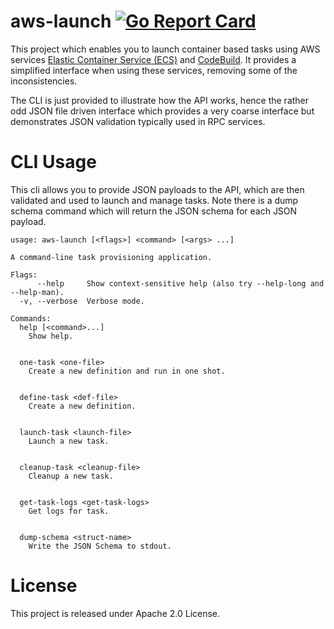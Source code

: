 # aws-launch [![Go Report Card](https://goreportcard.com/badge/github.com/wolfeidau/aws-launch)](https://goreportcard.com/report/github.com/wolfeidau/aws-launch)

This project which enables you to launch container based tasks using AWS services [Elastic Container Service (ECS)](https://aws.amazon.com/ecs/) and [CodeBuild](https://aws.amazon.com/codebuild/). It provides a simplified interface when using these services, removing some of the inconsistencies.

The CLI is just provided to illustrate how the API works, hence the rather odd JSON file driven interface which provides a very coarse interface but demonstrates JSON validation typically used in RPC services.

# CLI Usage

This cli allows you to provide JSON payloads to the API, which are then validated and used to launch and manage tasks. Note there is a dump schema command which will return the JSON schema for each JSON payload.

```
usage: aws-launch [<flags>] <command> [<args> ...]

A command-line task provisioning application.

Flags:
      --help     Show context-sensitive help (also try --help-long and --help-man).
  -v, --verbose  Verbose mode.

Commands:
  help [<command>...]
    Show help.


  one-task <one-file>
    Create a new definition and run in one shot.


  define-task <def-file>
    Create a new definition.


  launch-task <launch-file>
    Launch a new task.


  cleanup-task <cleanup-file>
    Cleanup a new task.


  get-task-logs <get-task-logs>
    Get logs for task.


  dump-schema <struct-name>
    Write the JSON Schema to stdout.

```

# License

This project is released under Apache 2.0 License.